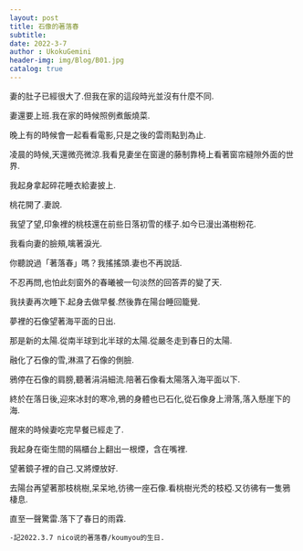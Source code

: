 ```yaml
---
layout: post
title: 石像的著落春
subtitle: 
date: 2022-3-7
author : UkokuGemini
header-img: img/Blog/B01.jpg
catalog: true
---
```


妻的肚子已經很大了.但我在家的這段時光並沒有什麼不同.

妻還要上班.我在家的時候照例煮飯燒菜.

晚上有的時候會一起看看電影,只是之後的雲雨點到為止.

凌晨的時候,天還微亮微涼.我看見妻坐在窗邊的藤制靠椅上看著窗帘縫隙外面的世界.

我起身拿起碎花睡衣給妻披上.

桃花開了.妻說.

我望了望,印象裡的桃枝還在前些日落初雪的樣子.如今已漫出滿樹粉花.

我看向妻的臉頰,噙著淚光.

你聽說過「著落春」嗎？我搖搖頭.妻也不再說話.

不忍再問,也怕此刻窗外的春曦被一句淡然的回答弄的變了天.

我扶妻再次睡下.起身去做早餐.然後靠在陽台睡回籠覺.

夢裡的石像望著海平面的日出.

那是新的太陽.從南半球到北半球的太陽.從嚴冬走到春日的太陽.

融化了石像的雪,淋濕了石像的側臉.

鴉停在石像的肩膀,聽著涓涓細流.陪著石像看太陽落入海平面以下.

終於在落日後,迎來冰封的寒冷,鴉的身體也已石化,從石像身上滑落,落入懸崖下的海.

醒來的時候妻吃完早餐已經走了.

我起身在衛生間的隔櫃台上翻出一根煙，含在嘴裡.

望著鏡子裡的自己.又將煙放好.

去陽台再望著那枝桃樹,呆呆地,彷彿一座石像.看桃樹光禿的枝椏.又彷彿有一隻鴉棲息.

直至一聲驚雷.落下了春日的雨霖.

    -記2022.3.7 nico说的著落春/koumyou的生日.
